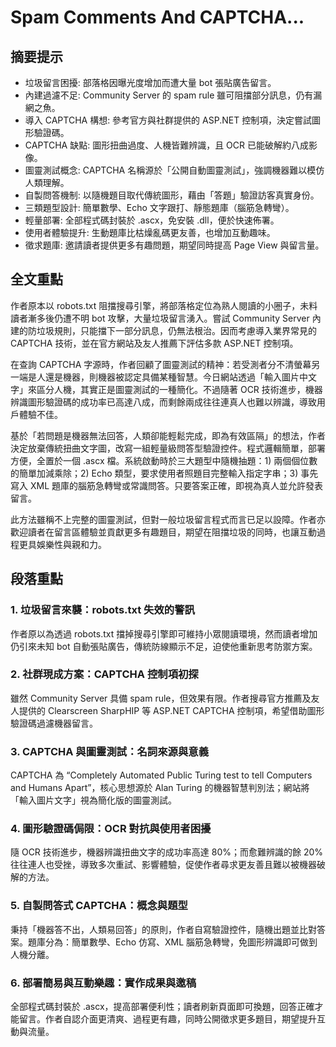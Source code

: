 # Spam Comments And CAPTCHA...

## 摘要提示
- 垃圾留言困擾: 部落格因曝光度增加而遭大量 bot 張貼廣告留言。
- 內建過濾不足: Community Server 的 spam rule 雖可阻擋部分訊息，仍有漏網之魚。
- 導入 CAPTCHA 構想: 參考官方與社群提供的 ASP.NET 控制項，決定嘗試圖形驗證碼。
- CAPTCHA 缺點: 圖形扭曲過度、人機皆難辨識，且 OCR 已能破解約八成影像。
- 圖靈測試概念: CAPTCHA 名稱源於「公開自動圖靈測試」，強調機器難以模仿人類理解。
- 自製問答機制: 以隨機題目取代傳統圖形，藉由「答題」驗證訪客真實身份。
- 三類題型設計: 簡單數學、Echo 文字跟打、靜態題庫（腦筋急轉彎）。
- 輕量部署: 全部程式碼封裝於 .ascx，免安裝 .dll，便於快速佈署。
- 使用者體驗提升: 生動題庫比枯燥亂碼更友善，也增加互動趣味。
- 徵求題庫: 邀請讀者提供更多有趣問題，期望同時提高 Page View 與留言量。

## 全文重點
作者原本以 robots.txt 阻擋搜尋引擎，將部落格定位為熟人閱讀的小圈子，未料讀者漸多後仍遭不明 bot 攻擊，大量垃圾留言湧入。嘗試 Community Server 內建的防垃圾規則，只能擋下一部分訊息，仍無法根治。因而考慮導入業界常見的 CAPTCHA 技術，並在官方網站及友人推薦下評估多款 ASP.NET 控制項。

在查詢 CAPTCHA 字源時，作者回顧了圖靈測試的精神：若受測者分不清螢幕另一端是人還是機器，則機器被認定具備某種智慧。今日網站透過「輸入圖片中文字」來區分人機，其實正是圖靈測試的一種簡化。不過隨著 OCR 技術進步，機器辨識圖形驗證碼的成功率已高達八成，而剩餘兩成往往連真人也難以辨識，導致用戶體驗不佳。

基於「若問題是機器無法回答，人類卻能輕鬆完成，即為有效區隔」的想法，作者決定放棄傳統扭曲文字圖，改寫一組輕量級問答型驗證控件。程式邏輯簡單，部署方便，全置於一個 .ascx 檔。系統啟動時於三大題型中隨機抽題：1) 兩個個位數的簡單加減乘除；2) Echo 類型，要求使用者照題目完整輸入指定字串；3) 事先寫入 XML 題庫的腦筋急轉彎或常識問答。只要答案正確，即視為真人並允許發表留言。

此方法雖稱不上完整的圖靈測試，但對一般垃圾留言程式而言已足以設障。作者亦歡迎讀者在留言區體驗並貢獻更多有趣題目，期望在阻擋垃圾的同時，也讓互動過程更具娛樂性與親和力。

## 段落重點
### 1. 垃圾留言來襲：robots.txt 失效的警訊
作者原以為透過 robots.txt 擋掉搜尋引擎即可維持小眾閱讀環境，然而讀者增加仍引來未知 bot 自動張貼廣告，傳統防線顯示不足，迫使他重新思考防禦方案。

### 2. 社群現成方案：CAPTCHA 控制項初探
雖然 Community Server 具備 spam rule，但效果有限。作者搜尋官方推薦及友人提供的 Clearscreen SharpHIP 等 ASP.NET CAPTCHA 控制項，希望借助圖形驗證碼過濾機器留言。

### 3. CAPTCHA 與圖靈測試：名詞來源與意義
CAPTCHA 為 “Completely Automated Public Turing test to tell Computers and Humans Apart”，核心思想源於 Alan Turing 的機器智慧判別法；網站將「輸入圖片文字」視為簡化版的圖靈測試。

### 4. 圖形驗證碼侷限：OCR 對抗與使用者困擾
隨 OCR 技術進步，機器辨識扭曲文字的成功率高達 80%；而愈難辨識的餘 20% 往往連人也受挫，導致多次重試、影響體驗，促使作者尋求更友善且難以被機器破解的方法。

### 5. 自製問答式 CAPTCHA：概念與題型
秉持「機器答不出，人類易回答」的原則，作者自寫驗證控件，隨機出題並比對答案。題庫分為：簡單數學、Echo 仿寫、XML 腦筋急轉彎，免圖形辨識即可做到人機分離。

### 6. 部署簡易與互動樂趣：實作成果與邀稿
全部程式碼封裝於 .ascx，提高部署便利性；讀者刷新頁面即可換題，回答正確才能留言。作者自認介面更清爽、過程更有趣，同時公開徵求更多題目，期望提升互動與流量。